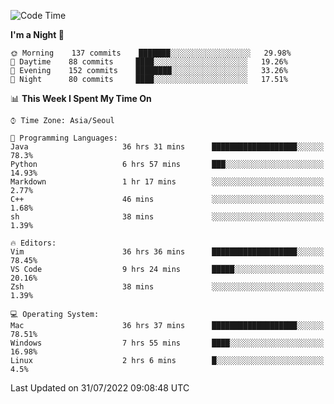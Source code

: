 <!--START_SECTION:waka-->
![Code Time](http://img.shields.io/badge/Code%20Time-1%2C134%20hrs%2021%20mins-blue)

**I'm a Night 🦉** 

```text
🌞 Morning    137 commits    ███████░░░░░░░░░░░░░░░░░░   29.98% 
🌆 Daytime    88 commits     ████░░░░░░░░░░░░░░░░░░░░░   19.26% 
🌃 Evening    152 commits    ████████░░░░░░░░░░░░░░░░░   33.26% 
🌙 Night      80 commits     ████░░░░░░░░░░░░░░░░░░░░░   17.51%

```


📊 **This Week I Spent My Time On** 

```text
⌚︎ Time Zone: Asia/Seoul

💬 Programming Languages: 
Java                     36 hrs 31 mins      ███████████████████░░░░░░   78.3% 
Python                   6 hrs 57 mins       ███░░░░░░░░░░░░░░░░░░░░░░   14.93% 
Markdown                 1 hr 17 mins        ░░░░░░░░░░░░░░░░░░░░░░░░░   2.77% 
C++                      46 mins             ░░░░░░░░░░░░░░░░░░░░░░░░░   1.68% 
sh                       38 mins             ░░░░░░░░░░░░░░░░░░░░░░░░░   1.39%

🔥 Editors: 
Vim                      36 hrs 36 mins      ███████████████████░░░░░░   78.45% 
VS Code                  9 hrs 24 mins       █████░░░░░░░░░░░░░░░░░░░░   20.16% 
Zsh                      38 mins             ░░░░░░░░░░░░░░░░░░░░░░░░░   1.39%

💻 Operating System: 
Mac                      36 hrs 37 mins      ███████████████████░░░░░░   78.51% 
Windows                  7 hrs 55 mins       ████░░░░░░░░░░░░░░░░░░░░░   16.98% 
Linux                    2 hrs 6 mins        █░░░░░░░░░░░░░░░░░░░░░░░░   4.5%

```


 Last Updated on 31/07/2022 09:08:48 UTC
<!--END_SECTION:waka-->
